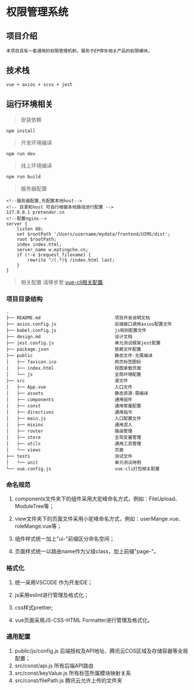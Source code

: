 # 权限管理系统
## 项目介绍
    本项目具有一套通用的权限管理机制，服务于EP停车相关产品的权限模块。
## 技术栈
    vue + axios + scss + jest
## 运行环境相关
> 安装依赖
```
npm install
```
> 开发环境编译
```
npm run dev
```
> 线上环境编译
```
npm run build
```
<!-- > 测试
```
npm run test
```
> 语法检查
```
npm run lint
```
> 单元测试
```
npm run test:unit
```
-->
> 服务器配置
``` 
<!--服务器配置,先配置本地host-->
<!-- 目录和host 可自行根据本地路径进行配置 -->
127.0.0.1 pretender.cn
<!--配置nginx-->
server {
    listen 80;
    set $rootPath '/Users/username/mydata/frontend/UIMS/dist'; 
    root $rootPath;
    index index.html;
    server_name w.eptingche.cn;
    if (!-e $request_filename) {
        rewrite ^/(.*)$ /index.html last;
    }
}

```
> 相关配置
请移步至 [vue-cli相关配置](https://cli.vuejs.org/config/).
### 项目目录结构
```
.
├── README.md                            项目开发说明文档
├── axios.config.js                      后端接口调用axios配置文件
├── babel.config.js                      js规则配置文件
├── design.md                            设计文档
├── jest.config.js                       单元测试框架jest配置
├── package.json                         依赖文件配置
├── public                               静态文件-无需编译
│   ├── favicon.ico                      网页标签图标
│   ├── index.html                       视图承载页面
│   └── js                               全局环境配置
├── src                                  源文件
│   ├── App.vue                          入口文件
│   ├── assets                           静态资源-需编译
│   ├── components                       通用组件
│   ├── const                            通用常量配置
│   ├── directives                       通用指令
│   ├── main.js                          入口配置文件
│   ├── mixins                           通用混入
│   ├── router                           路由管理
│   ├── store                            全局变量管理
│   ├── utils                            通用工具管理
│   └── views                            页面
├── tests                                测试文件
│   └── unit                             单元测试用例
└── vue.config.js                        vue-cli打包相关配置
```
### 命名规范
1. components文件夹下的组件采用大驼峰命名方式，例如：FileUpload、ModuleTree等；

2. view文件夹下的页面文件采用小驼峰命名方式，例如：userMange.vue、roleMange.vue等；

3. 组件样式统一加上"ui-"前缀区分命名空间；

4. 页面样式统一以路由name作为父级class，加上前缀"page-"。

### 格式化

1. 统一采用VSCODE 作为开发IDE；

2. js采用eslint进行管理及格式化；

3. css样式prettier;

4. vue页面采用JS-CSS-HTML Formatter进行管理及格式化。

### 通用配置
1. public/js/config.js     后端授权及API地址、腾讯云COS区域及存储容器等全局配置；
2. src/const/api.js        所有后端API路由
3. src/const/keyValue.js   所有标签所属模块映射关系
4. src/const/filePath.js   腾讯云允许上传的文件夹


